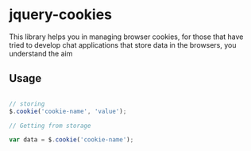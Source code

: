 # jquery-cookies
This library helps you in managing browser cookies, for those that have tried to develop chat applications that store data in the browsers, you understand the aim

## Usage

```javascript

// storing
$.cookie('cookie-name', 'value');

// Getting from storage

var data = $.cookie('cookie-name');